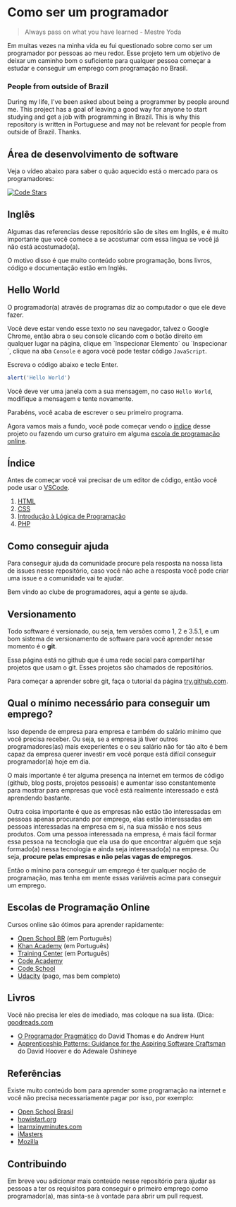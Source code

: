 # Como ser um programador

> Always pass on what you have learned - Mestre Yoda

Em muitas vezes na minha vida eu fui questionado sobre como ser um programador por pessoas ao meu redor. Esse projeto tem um objetivo de deixar um caminho bom o suficiente para qualquer pessoa começar a estudar e conseguir um emprego com programação no Brasil.

### People from outside of Brazil

During my life, I've been asked about being a programmer by people around me. This project has a goal of leaving a good way for anyone to start studying and get a job with programming in Brazil. This is why this repository is written in Portuguese and may not be relevant for people from outside of Brazil. Thanks.

## Área de desenvolvimento de software

Veja o vídeo abaixo para saber o quão aquecido está o mercado para os programadores:

[![Code Stars](https://img.youtube.com/vi/dU1xS07N-FA/0.jpg)](https://www.youtube.com/watch?v=dU1xS07N-FA)

## Inglês

Algumas das referencias desse repositório são de sites em Inglês, e é muito importante que você comece a se acostumar com essa língua se você já não está acostumado(a).

O motivo disso é que muito conteúdo sobre programação, bons livros, código e documentação estão em Inglês.

## Hello World

O programador(a) através de programas diz ao computador o que ele deve fazer.

Você deve estar vendo esse texto no seu navegador, talvez o Google Chrome, então abra o seu console clicando com o botão direito em qualquer lugar na página, clique em ´Inspecionar Elemento´ ou ´Inspecionar´, clique na aba `Console` e agora você pode testar código `JavaScript`.

Escreva o código abaixo e tecle Enter.

```javascript
alert('Hello World')
```

Você deve ver uma janela com a sua mensagem, no caso `Hello World`, modifique a mensagem e tente novamente.

Parabéns, você acaba de escrever o seu primeiro programa.

Agora vamos mais a fundo, você pode começar vendo o [índice](#Índice) desse projeto ou fazendo um curso gratuiro em alguma [escola de programação online](#escolas-de-programação-online).

## Índice

Antes de começar você vai precisar de um editor de código, então você pode usar o [VSCode](https://code.visualstudio.com/).

1. [HTML](/html)
2. [CSS](/css)
3. [Introdução à Lógica de Programação](intro)
4. [PHP](https://openschoolbr.github.io/curso-php/preface.html)

## Como conseguir ajuda

Para conseguir ajuda da comunidade procure pela resposta na nossa lista de issues nesse repositório, caso você não ache a resposta você pode criar uma issue e a comunidade vai te ajudar.

Bem vindo ao clube de programadores, aqui a gente se ajuda.

## Versionamento

Todo software é versionado, ou seja, tem versões como 1, 2 e 3.5.1, e um bom sistema de versionamento de software para você aprender nesse momento é o <b>git</b>.

Essa página está no github que é uma rede social para compartilhar projetos que usam o git. Esses projetos são chamados de repositórios.

Para começar a aprender sobre git, faça o tutorial da página [try.github.com](https://try.github.com).

## Qual o mínimo necessário para conseguir um emprego?

Isso depende de empresa para empresa e também do salário mínimo que você precisa receber. Ou seja, se a empresa já tiver outros programadores(as) mais exeperientes e o seu salário não for tão alto é bem capaz da empresa querer investir em você porque está difícil conseguir programador(a) hoje em dia.

O mais importante é ter alguma presença na internet em termos de código (github, blog posts, projetos pessoais) e aumentar isso constantemente para mostrar para empresas que você está realmente interessado e está aprendendo bastante.

Outra coisa importante é que as empresas não estão tão interessadas em pessoas apenas procurando por emprego, elas estão interessadas em pessoas interessadas na empresa em si, na sua missão e nos seus produtos. Com uma pessoa interessada na empresa, é mais fácil formar essa pessoa na tecnologia que ela usa do que encontrar alguém que seja formado(a) nessa tecnologia e ainda seja interessado(a) na empresa. Ou seja, <strong>procure pelas empresas e não pelas vagas de empregos</strong>.

Então o mínino para conseguir um emprego é ter qualquer noção de programação, mas tenha em mente essas variáveis acima para conseguir um emprego.

## Escolas de Programação Online

Cursos online são ótimos para aprender rapidamente:

 - [Open School BR](https://openschoolbr.github.io/) (em Português)
 - [Khan Academy](https://pt.khanacademy.org/computing/computer-programming) (em Português)
 - [Training Center](https://github.com/training-center/sobre) (em  Português)
 - [Code Academy](https://www.codecademy.com/pt)
 - [Code School](https://www.codeschool.com/)
 - [Udacity](https://br.udacity.com/course/intro-to-programming-nanodegree--nd000) (pago, mas bem completo)

## Livros

Você não precisa ler eles de imediado, mas coloque na sua lista. (Dica: [goodreads.com](https://goodreads.com)

- [O Programador Pragmático](http://www.saraiva.com.br/o-programador-pragmatico-3674493.html) do David Thomas e do Andrew Hunt
- [Apprenticeship Patterns: Guidance for the Aspiring Software Craftsman](https://www.amazon.com/Apprenticeship-Patterns-Guidance-Aspiring-Craftsman/dp/0596518382) do David Hoover e do Adewale Oshineye

## Referências

Existe muito conteúdo bom para aprender some programação na internet e você não precisa necessariamente pagar por isso, por exemplo:

 - [Open School Brasil](https://openschoolbr.github.io/)
 - [howistart.org](http://howistart.org/)
 - [learnxinyminutes.com](https://learnxinyminutes.com/)
 - [iMasters](https://imasters.com.br)
 - [Mozilla](https://developer.mozilla.org)

## Contribuindo

Em breve vou adicionar mais conteúdo nesse repositório para ajudar as pessoas a ter os requisitos para conseguir o primeiro emprego como programador(a), mas sinta-se à vontade para abrir um pull request.
